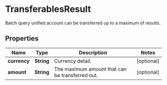 
# TransferablesResult

Batch query unified account can be transferred up to a maximum of results.

## Properties

Name | Type | Description | Notes
------------ | ------------- | ------------- | -------------
**currency** | **String** | Currency detail. |  [optional]
**amount** | **String** | The maximum amount that can be transferred out. |  [optional]

